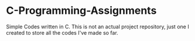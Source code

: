 # C-Programming-Assignments
Simple Codes written in C. This is not an actual project repository, just one I created to store all the codes I've made so far. 
